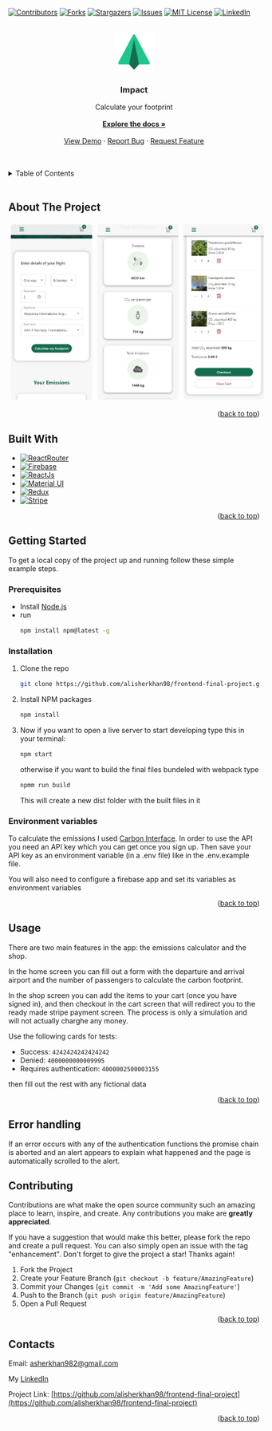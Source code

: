 <a name="readme-top"></a>

[![Contributors][contributors-shield]][contributors-url]
[![Forks][forks-shield]][forks-url]
[![Stargazers][stars-shield]][stars-url]
[![Issues][issues-shield]][issues-url]
[![MIT License][license-shield]][license-url]
[![LinkedIn][linkedin-shield]][linkedin-url]

<!-- PROJECT LOGO -->
<br />
<div align="center">
  <a href="https://github.com/alisherkhan98/frontend-final-project">
    <img src="src/assets/readme-images/logo96.png" alt="Logo" width="80" height="80">
  </a>

<h3 align="center">Impact</h3>

  <p align="center">
    Calculate your footprint
    <br />
    <br />
    <a href="https://github.com/alisherkhan98/frontend-final-project"><strong>Explore the docs »</strong></a>
    <br />
    <br />
    <a href="https://impactreactapp.netlify.app/">View Demo</a>
    ·
    <a href="https://github.com/alisherkhan98/frontend-final-project/issues">Report Bug</a>
    ·
    <a href="https://github.com/alisherkhan98/frontend-final-project/issues">Request Feature</a>
  </p>
</div>
<br />
<br />
<!-- TABLE OF CONTENTS -->
<details>
  <summary>Table of Contents</summary>
  <ol>
    <li>
      <a href="#about-the-project">About The Project</a>
      <ul>
        <li><a href="#built-with">Built With</a></li>
      </ul>
    </li>
    <li>
      <a href="#getting-started">Getting Started</a>
      <ul>
        <li><a href="#prerequisites">Prerequisites</a></li>
        <li><a href="#installation">Installation</a></li>
      </ul>
    </li>
    <li><a href="#usage">Usage</a></li>
    <li><a href="#contributing">Contributing</a></li>
    <li><a href="#contact">Contact</a></li>
  </ol>
</details>
<br />
<!-- ABOUT THE PROJECT -->

## About The Project

<div style="display:flex">
<img src="src/assets/readme-images/calculator-mobile.jpg" data-canonical-src="src/assets/readme-images/calculator-mobile.jpg" width="200" height="352" style="border-radius:5px; margin:5px"/>
<img src="src/assets/readme-images/results-mobile.jpg" data-canonical-src="src/assets/readme-images/results-mobile.jpg" width="200" height="352" style="border-radius:5px; margin:5px"/>
<img src="src/assets/readme-images/cart-mobile.jpg" data-canonical-src="src/assets/readme-images/cart-mobile.jpg" width="200" height="352" style="border-radius:5px; margin:5px"/>
</div>

<p align="right">(<a href="#readme-top">back to top</a>)</p>

## Built With

- [![ReactRouter][reactrouter-shield]][reactrouter-url]
- [![Firebase][firebase-shield]][firebase-url]
- [![ReactJs][react-shield]][react-url]
- [![Material UI][mui-shield]][mui-url]
- [![Redux][redux-shield]][redux-url]
- [![Stripe][stripe-shield]][stripe-url]

<p align="right">(<a href="#readme-top">back to top</a>)</p>

<!-- GETTING STARTED -->

## Getting Started

To get a local copy of the project up and running follow these simple example steps.

### Prerequisites

- Install [Node.js](https://nodejs.org/it/download)
- run
  ```sh
  npm install npm@latest -g
  ```

### Installation

1. Clone the repo
   ```sh
   git clone https://github.com/alisherkhan98/frontend-final-project.git
   ```
2. Install NPM packages
   ```sh
   npm install
   ```
3. Now if you want to open a live server to start developing type this in your terminal:

   ```sh
   npm start
   ```

   otherwise if you want to build the final files bundeled with webpack type

   ```sh
   npmm run build
   ```

   This will create a new dist folder with the built files in it

### Environment variables

To calculate the emissions I used [Carbon Interface](https://www.carboninterface.com/). In order to use the API you need an API key which you can get once you sign up. Then save your API key as an environment variable (in a .env file) like in the .env.example file.

You will also need to configure a firebase app and set its variables as environment variables

<p align="right">(<a href="#readme-top">back to top</a>)</p>

<!-- USAGE EXAMPLES -->

## Usage

There are two main features in the app: the emissions calculator and the shop.

In the home screen you can fill out a form with the departure and arrival airport and the number of passengers to calculate the carbon footprint.

In the shop screen you can add the items to your cart (once you have signed in), and then checkout in the cart screen that will redirect you to the ready made stripe payment screen. The process is only a simulation and will not actually charghe any money.

Use the following cards for tests:

- Success: `4242424242424242`
- Denied: `4000000000009995`
- Requires authentication: `4000002500003155`

then fill out the rest with any fictional data

<p align="right">(<a href="#readme-top">back to top</a>)</p>

## Error handling

If an error occurs with any of the authentication functions the promise chain is aborted and an alert appears to explain what happened and the page is automatically scrolled to the alert.

<!-- CONTRIBUTING -->

## Contributing

Contributions are what make the open source community such an amazing place to learn, inspire, and create. Any contributions you make are **greatly appreciated**.

If you have a suggestion that would make this better, please fork the repo and create a pull request. You can also simply open an issue with the tag "enhancement".
Don't forget to give the project a star! Thanks again!

1. Fork the Project
2. Create your Feature Branch (`git checkout -b feature/AmazingFeature`)
3. Commit your Changes (`git commit -m 'Add some AmazingFeature'`)
4. Push to the Branch (`git push origin feature/AmazingFeature`)
5. Open a Pull Request

<p align="right">(<a href="#readme-top">back to top</a>)</p>

<!-- CONTACT -->

## Contacts

Email: asherkhan982@gmail.com

My [LinkedIn](https://linkedin.com/in/ali-sher-khan-1331a8205)

Project Link: [https://github.com/alisherkhan98/frontend-final-project](https://github.com/alisherkhan98/frontend-final-project)

<p align="right">(<a href="#readme-top">back to top</a>)</p>

<!-- MARKDOWN LINKS & IMAGES -->
<!-- https://www.markdownguide.org/basic-syntax/#reference-style-links -->

[contributors-shield]: https://img.shields.io/github/contributors/alisherkhan98/frontend-final-project.svg?style=for-the-badge
[contributors-url]: https://github.com/alisherkhan98/frontend-final-project/graphs/contributors
[forks-shield]: https://img.shields.io/github/forks/alisherkhan98/frontend-final-project.svg?style=for-the-badge
[forks-url]: https://github.com/alisherkhan98/frontend-final-project/network/members
[stars-shield]: https://img.shields.io/github/stars/alisherkhan98/frontend-final-project.svg?style=for-the-badge
[stars-url]: https://github.com/alisherkhan98/frontend-final-project/stargazers
[issues-shield]: https://img.shields.io/github/issues/alisherkhan98/frontend-final-project.svg?style=for-the-badge
[issues-url]: https://github.com/alisherkhan98/frontend-final-project/issues
[license-shield]: https://img.shields.io/github/license/alisherkhan98/frontend-final-project.svg?style=for-the-badge
[license-url]: https://github.com/alisherkhan98/frontend-final-project/blob/master/LICENSE.txt
[linkedin-shield]: https://img.shields.io/badge/-LinkedIn-black.svg?style=for-the-badge&logo=linkedin&colorB=555
[linkedin-url]: https://linkedin.com/in/ali-sher-khan-1331a8205
[product-screenshot1]: src/assets/images/screenshot1.jpeg
[product-screenshot2]: src/assets/images/screenshot2.jpeg
[product-screenshot3]: src/assets/images/screenshot3.jpeg
[reactrouter-shield]: https://img.shields.io/badge/-React%20Router-CA4245?style=for-the-badge&logo=reactrouter&logoColor=white
[reactrouter-url]: https://reactrouter.com/en/main
[react-shield]: https://img.shields.io/badge/-React-61DAFB?style=for-the-badge&logo=react&logoColor=black
[react-url]: https://reactjs.org/
[redux-shield]: https://img.shields.io/badge/-Redux-764ABC?style=for-the-badge&logo=redux&logoColor=white
[redux-url]: https://redux.js.org/
[firebase-shield]: https://img.shields.io/badge/-Firebase-FFCA28?style=for-the-badge&logo=firebase&logoColor=black
[firebase-url]: https://firebase.google.com/
[mui-shield]: https://img.shields.io/badge/-Material%20ui-007FFF?style=for-the-badge&logo=mui&logoColor=white
[mui-url]: https://mui.com/
[stripe-shield]: https://img.shields.io/badge/-Stripe-635bff?style=for-the-badge&logo=stripe&logoColor=white
[stripe-url]: https://stripe.com/
[emailjs-shield]: https://img.shields.io/badge/-emailjs-fca253?style=for-the-badge
[emailjs-url]: https://www.emailjs.com/
